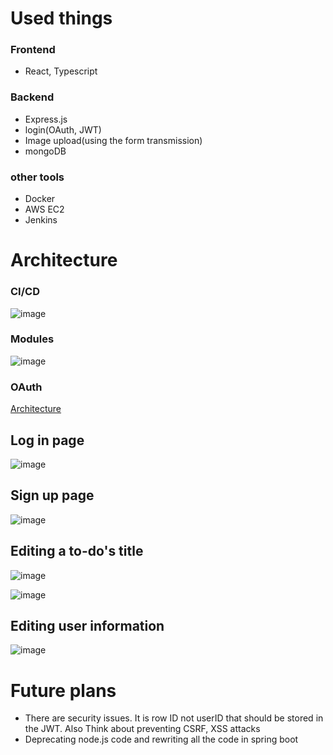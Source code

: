 # Used things
### Frontend
- React, Typescript
### Backend
- Express.js
- login(OAuth, JWT)
- Image upload(using the form transmission)
- mongoDB
### other tools
- Docker
- AWS EC2
- Jenkins

# Architecture
### CI/CD
![image](https://github.com/vacu9708/To-do-list/assets/67142421/abc1c0e4-453d-49bd-ad32-0e2233c766bb)
### Modules
![image](https://github.com/vacu9708/To-do-list/assets/67142421/f5423d11-fef5-4640-b78d-43249b9230a4)

### OAuth
[Architecture](https://github.com/vacu9708/Fundamental-knowledge/tree/main/Web%20development/Auth/OAuth)

## Log in page 
![image](https://user-images.githubusercontent.com/67142421/236621776-77935f93-afbc-4670-bd72-7c3b288fb476.png)

## Sign up page
![image](https://user-images.githubusercontent.com/67142421/175507815-b1c1f0af-87f4-430e-8dc9-c3a955ad5e68.png)

## Editing a to-do's title
![image](https://user-images.githubusercontent.com/67142421/175510209-ba0159b7-e40d-499d-bb48-9f5b78d28579.png)

![image](https://user-images.githubusercontent.com/67142421/175510279-f179b60d-96c6-4bdf-a1c3-912c910c3202.png)

## Editing user information
![image](https://user-images.githubusercontent.com/67142421/175508254-803abf59-0364-4b46-b0c3-7207ce1b8996.png)
 
 # Future plans
 - There are security issues. It is row ID not userID that should be stored in the JWT. Also Think about preventing CSRF, XSS attacks
 - Deprecating node.js code and rewriting all the code in spring boot
